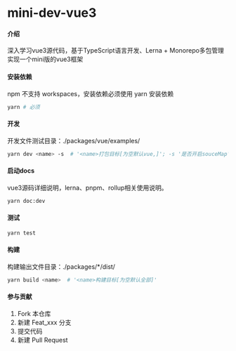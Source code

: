 # mini-dev-vue3

#### 介绍
深入学习vue3源代码，基于TypeScript语言开发、Lerna + Monorepo多包管理实现一个mini版的vue3框架

#### 安装依赖
npm 不支持 workspaces，安装依赖必须使用 yarn 安装依赖
``` bash
yarn # 必须
```

#### 开发
开发文件测试目录：./packages/vue/examples/
``` bash
yarn dev <name> -s  # '<name>打包目标[为空默认vue,]'; -s '是否开启souceMap'
```
#### 启动docs
vue3源码详细说明，lerna、pnpm、rollup相关使用说明。
``` bash
yarn doc:dev
```

#### 测试
``` bash
yarn test
```

#### 构建
构建输出文件目录：./packages/*/dist/
``` bash
yarn build <name>  # '<name>构建目标[为空默认全部]'
```

#### 参与贡献

1.  Fork 本仓库
2.  新建 Feat_xxx 分支
3.  提交代码
4.  新建 Pull Request
